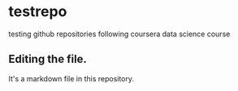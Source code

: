 # testrepo
testing github repositories following coursera data science course

## Editing the file.

It's a markdown file in this repository.
